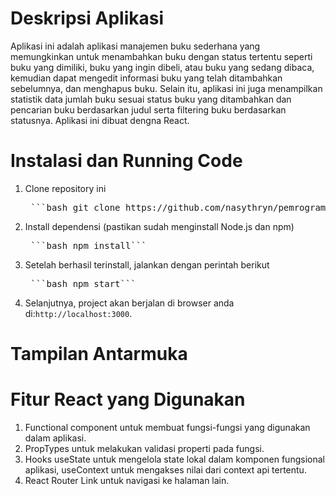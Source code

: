 # Deskripsi Aplikasi
Aplikasi ini adalah aplikasi manajemen buku sederhana yang memungkinkan untuk menambahkan buku dengan status tertentu seperti buku yang dimiliki, buku yang ingin dibeli, atau buku yang sedang dibaca, kemudian dapat mengedit informasi buku yang telah ditambahkan sebelumnya, dan menghapus buku. Selain itu, aplikasi ini juga menampilkan statistik data jumlah buku sesuai status buku yang ditambahkan dan pencarian buku berdasarkan judul serta filtering buku berdasarkan statusnya. Aplikasi ini dibuat dengna React.

# Instalasi dan Running Code
1. Clone repository ini
   <pre> ```bash git clone https://github.com/nasythryn/pemrograman_web_itera_122140046.git cd NasywaTalitha_122140046_pertemuan3 npm install npm start``` </pre>
2. Install dependensi (pastikan sudah menginstall Node.js dan npm)
   <pre> ```bash npm install``` </pre>
3. Setelah berhasil terinstall, jalankan dengan perintah berikut
   <pre> ```bash npm start``` </pre>
4. Selanjutnya, project akan berjalan di browser anda di:`http://localhost:3000`.

# Tampilan Antarmuka

# Fitur React yang Digunakan
1. Functional component untuk membuat fungsi-fungsi yang digunakan dalam aplikasi.
2. PropTypes untuk melakukan validasi properti pada fungsi.
3. Hooks useState untuk mengelola state lokal dalam komponen fungsional aplikasi, useContext untuk mengakses nilai dari context api tertentu.
4. React Router Link untuk navigasi ke halaman lain.
